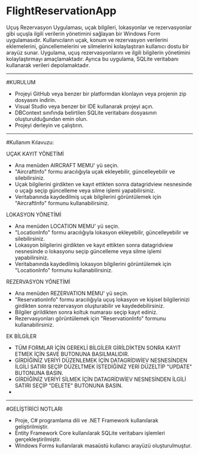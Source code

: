 # FlightReservationApp

Uçuş Rezervasyon Uygulaması, uçak bilgileri, lokasyonlar ve rezervasyonlar gibi uçuşla ilgili verilerin yönetimini sağlayan bir Windows Form uygulamasıdır. Kullanıcıların uçak, konum ve rezervasyon verilerini eklemelerini, güncellemelerini ve silmelerini kolaylaştıran kullanıcı dostu bir arayüz sunar. Uygulama, uçuş rezervasyonlarını ve ilgili bilgilerin yönetimini kolaylaştırmayı amaçlamaktadır. Ayrıca bu uygulama, SQLite veritabanı kullanarak verileri depolamaktadır.

----------------------
#KURULUM

* Projeyi GitHub veya benzer bir platformdan klonlayın veya projenin zip dosyasını indirin.
* Visual Studio veya benzer bir IDE kullanarak projeyi açın.
* DBContext sınıfında belirtilen SQLite veritabanı dosyasının oluşturulduğundan emin olun.
* Projeyi derleyin ve çalıştırın.

------------------------
#Kullanım Kılavuzu:

UÇAK KAYIT YÖNETİMİ

* Ana menüden AIRCRAFT MEMU' yü seçin.
* "AircraftInfo" formu aracılığıyla uçak ekleyebilir, güncelleyebilir ve silebilirsiniz.
* Uçak bilgilerini girdikten ve kayıt ettikten sonra datagridview nesnesinde o uçağı seçip güncelleme veya silme işlemi yapabilirsiniz.
* Veritabanında kaydedilmiş uçak bilgilerini görüntülemek için "AircraftInfo" formunu kullanabilirsiniz.

LOKASYON YÖNETİMİ

* Ana menüden LOCATION MEMU' yü seçin.
* "LocationInfo" formu aracılığıyla lokasyon ekleyebilir, güncelleyebilir ve silebilirsiniz.
* Lokasyon bilgilerini girdikten ve kayıt ettikten sonra datagridview nesnesinde o lokasyonu seçip güncelleme veya silme işlemi yapabilirsiniz.
* Veritabanında kaydedilmiş lokasyon bilgilerini görüntülemek için "LocationInfo" formunu kullanabilirsiniz.

REZERVASYON YÖNETİMİ

* Ana menüden REZERVATION MEMU' yü seçin.
* "ReservationInfo" formu aracılığıyla uçuş lokasyon ve kişisel bilgilerinizi girdikten sonra rezervasyon oluşturabilir ve kaydedebilirsiniz.
* Bilgiler girildikten sonra koltuk numarası seçip kayıt ediniz.
* Rezervasyonları görüntülemek için "ReservationInfo" formunu kullanabilirsiniz.

EK BİLGİLER

* TÜM FORMLAR İÇİN GEREKLİ BİLGİLER GİRİLDİKTEN SONRA KAYIT ETMEK İÇİN SAVE BUTONUNA BASILMALIDIR. 
* GİRDİĞİNİZ VERİYİ DÜZENLEMEK İÇİN DATAGRİDWİEV NESNESİNDEN İLGİLİ SATIRI SEÇİP DÜZELTMEK İSTEDİĞİNİZ YERİ DÜZELTİP "UPDATE" BUTONUNA BASIN.
* GİRDİĞİNİZ VERİYİ SİLMEK İÇİN DATAGRİDWİEV NESNESİNDEN İLGİLİ SATIRI SEÇİP "DELETE" BUTONUNA BASIN.
* 
----------------------
#GELİŞTİRİCİ NOTLARI

* Proje, C# programlama dili ve .NET Framework kullanılarak geliştirilmiştir.
* Entity Framework Core kullanılarak SQLite veritabanı işlemleri gerçekleştirilmiştir.
* Windows Forms kullanılarak masaüstü kullanıcı arayüzü oluşturulmuştur.

